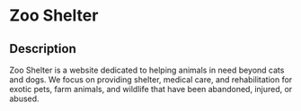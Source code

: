 # Zoo Shelter 
## Description
Zoo Shelter is a website dedicated to helping animals in need beyond cats and dogs. We focus on providing shelter, medical care, and rehabilitation for exotic pets, farm animals, and wildlife that have been abandoned, injured, or abused.
